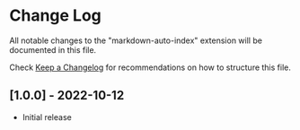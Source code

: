 # Change Log

All notable changes to the "markdown-auto-index" extension will be documented in this file.

Check [Keep a Changelog](http://keepachangelog.com/) for recommendations on how to structure this file.

## [1.0.0] - 2022-10-12

- Initial release